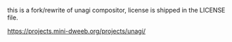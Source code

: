 this is a fork/rewrite of unagi compositor, license is shipped in the LICENSE file.

https://projects.mini-dweeb.org/projects/unagi/